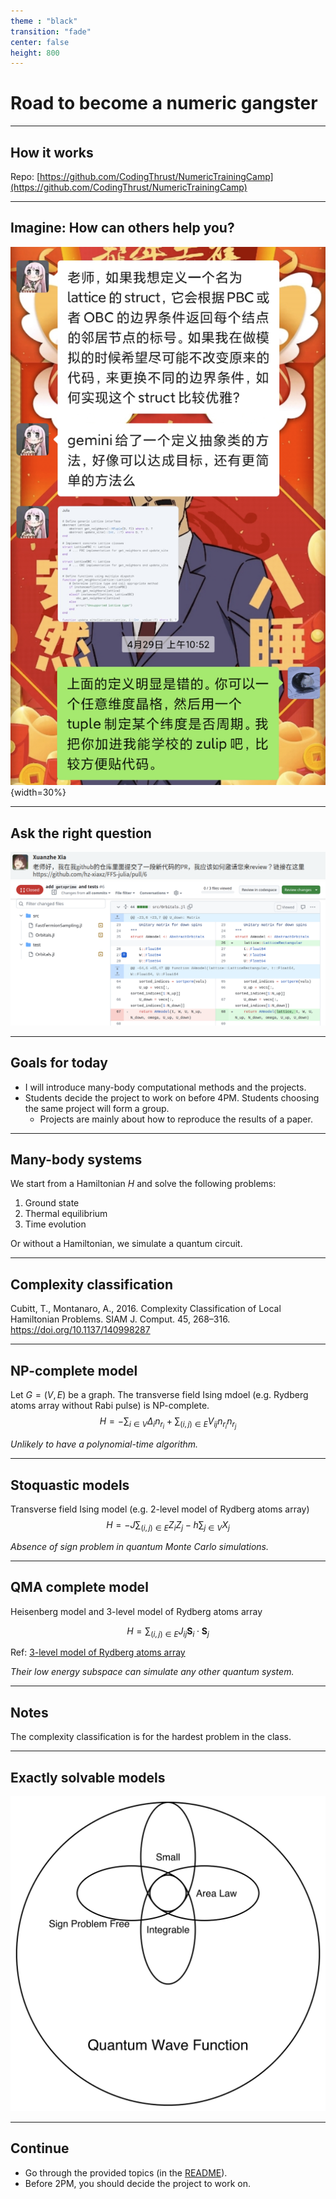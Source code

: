 ```yaml
---
theme : "black"
transition: "fade"
center: false
height: 800
---
```

<style>
    .reveal h1, .reveal h2, .reveal h3, .reveal h4, .reveal h5 {
                  text-transform: none;
		  }
    .reveal p {
        text-align: left;
    }
    .reveal ul {
        display: block;
    }
    .reveal ol {
        display: block;
    }
    .reveal p:has(> img){
        text-align: center;
    }
    h3 {
        border-bottom: 2px solid yellow;
        padding: 10px;
    }
</style>

# Road to become a numeric gangster

---

## How it works

Repo: [https://github.com/CodingThrust/NumericTrainingCamp](https://github.com/CodingThrust/NumericTrainingCamp)

---

## Imagine: How can others help you?

![](images/2024-05-25-14-44-06.png){width=30%}

---

## Ask the right question

![](images/2024-05-25-14-08-37.png)
![](images/2024-05-25-14-47-02.png)

---

## Goals for today

- I will introduce many-body computational methods and the projects.
- Students decide the project to work on before 4PM. Students choosing the same project will form a group.
  - Projects are mainly about how to reproduce the results of a paper.

---

## Many-body systems

We start from a Hamiltonian $H$ and solve the following problems:

1. Ground state
2. Thermal equilibrium
3. Time evolution

Or without a Hamiltonian, we simulate a quantum circuit.

---

## Complexity classification

Cubitt, T., Montanaro, A., 2016. Complexity Classification of Local Hamiltonian Problems. SIAM J. Comput. 45, 268–316. https://doi.org/10.1137/140998287

---

## NP-complete model

Let $G = (V, E)$ be a graph. The transverse field Ising mdoel (e.g. Rydberg atoms array without Rabi pulse) is NP-complete.
$$
H = - \sum_{i \in V} Δ_i n_{r_i} + \sum_{(i, j) \in E}V_{ij} n_{r_i} n_{r_j}
$$

*Unlikely to have a polynomial-time algorithm.*

---

## Stoquastic models
Transverse field Ising model (e.g. 2-level model of Rydberg atoms array)
$$
H = -J \sum_{(i, j) \in E} Z_i Z_j - h \sum_{j\in V} X_j
$$

*Absence of sign problem in quantum Monte Carlo simulations.*

---

## QMA complete model

Heisenberg model and 3-level model of Rydberg atoms array

$$
H = \sum_{(i, j) \in E} J_{ij}\mathbf{S}_i \cdot \mathbf{S}_j
$$

Ref: [3-level model of Rydberg atoms array](https://queracomputing.github.io/Bloqade.jl/dev/3-level/)

*Their low energy subspace can simulate any other quantum system.*

---

## Notes

The complexity classification is for the hardest problem in the class.

---

## Exactly solvable models

![](images/fig1.svg)

---

## Continue

- Go through the provided topics (in the [README](../README.md)).
- Before 2PM, you should decide the project to work on.